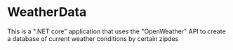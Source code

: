 # WeatherData
This is a ".NET core" application that uses the "OpenWeather" API to create a database of current weather conditions by certain zipdes  
